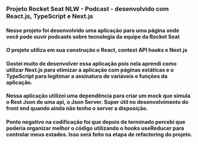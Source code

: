 ### Projeto Rocket Seat NLW - Podcast - desenvolvido com React.js, TypeScript e Next.js

#### Nesse projeto foi desenvolvido uma aplicação para uma página onde você pode ouvir podcasts sobre tecnologia da equipe da Rocket Seat 
#### O projeto utiliza em sua construção o React, context API hooks e Next.js
#### Gostei muito de desenvolver essa aplicação pois nela aprendi como utilizar Next.js para otimizar a aplicação com páginas estáticas e o TypeScript para legitimar a assinatura de variáveis e funções da aplicação.
#### Nessa aplicação utilizei uma dependência para criar um mock que simula o Rest Json de uma api, o Json Server. Super útil no desenvolvimento do front end quando ainda não tenho o server a disposição.
#### Ponto negativo na codificação foi que depois de terminado percebi que poderia organizar melhor o código utilizando o hooks useReducer para controlar meus estados. Isso será feito na etapa de refactoring do projeto.
